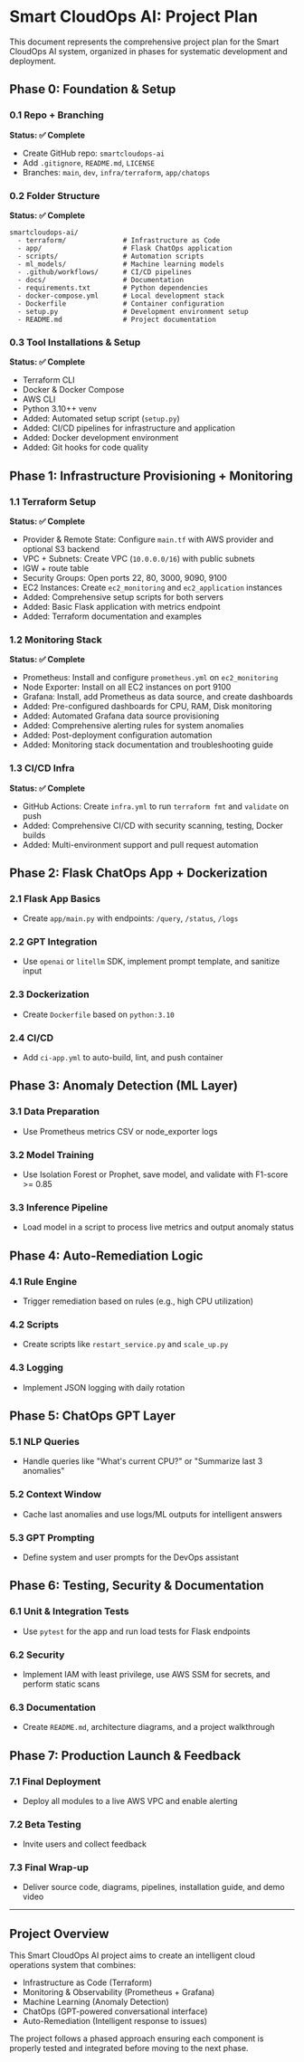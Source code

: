 # Smart CloudOps AI: Project Plan

This document represents the comprehensive project plan for the Smart CloudOps AI system, organized in phases for systematic development and deployment.

## Phase 0: Foundation & Setup

### 0.1 Repo + Branching

**Status: ✅ Complete**

- Create GitHub repo: `smartcloudops-ai`
- Add `.gitignore`, `README.md`, `LICENSE`
- Branches: `main`, `dev`, `infra/terraform`, `app/chatops`

### 0.2 Folder Structure

**Status: ✅ Complete**

```
smartcloudops-ai/
  - terraform/              # Infrastructure as Code
  - app/                    # Flask ChatOps application
  - scripts/                # Automation scripts
  - ml_models/              # Machine learning models
  - .github/workflows/      # CI/CD pipelines
  - docs/                   # Documentation
  - requirements.txt        # Python dependencies
  - docker-compose.yml      # Local development stack
  - Dockerfile              # Container configuration
  - setup.py                # Development environment setup
  - README.md               # Project documentation
```

### 0.3 Tool Installations & Setup

**Status: ✅ Complete**

- Terraform CLI
- Docker & Docker Compose
- AWS CLI
- Python 3.10++ venv
- Added: Automated setup script (`setup.py`)
- Added: CI/CD pipelines for infrastructure and application
- Added: Docker development environment
- Added: Git hooks for code quality

## Phase 1: Infrastructure Provisioning + Monitoring

### 1.1 Terraform Setup

**Status: ✅ Complete**

- Provider & Remote State: Configure `main.tf` with AWS provider and optional S3 backend
- VPC + Subnets: Create VPC (`10.0.0.0/16`) with public subnets
- IGW + route table
- Security Groups: Open ports 22, 80, 3000, 9090, 9100
- EC2 Instances: Create `ec2_monitoring` and `ec2_application` instances
- Added: Comprehensive setup scripts for both servers
- Added: Basic Flask application with metrics endpoint
- Added: Terraform documentation and examples

### 1.2 Monitoring Stack

**Status: ✅ Complete**

- Prometheus: Install and configure `prometheus.yml` on `ec2_monitoring`
- Node Exporter: Install on all EC2 instances on port 9100
- Grafana: Install, add Prometheus as data source, and create dashboards
- Added: Pre-configured dashboards for CPU, RAM, Disk monitoring
- Added: Automated Grafana data source provisioning
- Added: Comprehensive alerting rules for system anomalies
- Added: Post-deployment configuration automation
- Added: Monitoring stack documentation and troubleshooting guide

### 1.3 CI/CD Infra

**Status: ✅ Complete**

- GitHub Actions: Create `infra.yml` to run `terraform fmt` and `validate` on push
- Added: Comprehensive CI/CD with security scanning, testing, Docker builds
- Added: Multi-environment support and pull request automation

## Phase 2: Flask ChatOps App + Dockerization

### 2.1 Flask App Basics

- Create `app/main.py` with endpoints: `/query`, `/status`, `/logs`

### 2.2 GPT Integration

- Use `openai` or `litellm` SDK, implement prompt template, and sanitize input

### 2.3 Dockerization

- Create `Dockerfile` based on `python:3.10`

### 2.4 CI/CD

- Add `ci-app.yml` to auto-build, lint, and push container

## Phase 3: Anomaly Detection (ML Layer)

### 3.1 Data Preparation

- Use Prometheus metrics CSV or node_exporter logs

### 3.2 Model Training

- Use Isolation Forest or Prophet, save model, and validate with F1-score >= 0.85

### 3.3 Inference Pipeline

- Load model in a script to process live metrics and output anomaly status

## Phase 4: Auto-Remediation Logic

### 4.1 Rule Engine

- Trigger remediation based on rules (e.g., high CPU utilization)

### 4.2 Scripts

- Create scripts like `restart_service.py` and `scale_up.py`

### 4.3 Logging

- Implement JSON logging with daily rotation

## Phase 5: ChatOps GPT Layer

### 5.1 NLP Queries

- Handle queries like "What's current CPU?" or "Summarize last 3 anomalies"

### 5.2 Context Window

- Cache last anomalies and use logs/ML outputs for intelligent answers

### 5.3 GPT Prompting

- Define system and user prompts for the DevOps assistant

## Phase 6: Testing, Security & Documentation

### 6.1 Unit & Integration Tests

- Use `pytest` for the app and run load tests for Flask endpoints

### 6.2 Security

- Implement IAM with least privilege, use AWS SSM for secrets, and perform static scans

### 6.3 Documentation

- Create `README.md`, architecture diagrams, and a project walkthrough

## Phase 7: Production Launch & Feedback

### 7.1 Final Deployment

- Deploy all modules to a live AWS VPC and enable alerting

### 7.2 Beta Testing

- Invite users and collect feedback

### 7.3 Final Wrap-up

- Deliver source code, diagrams, pipelines, installation guide, and demo video

---

## Project Overview

This Smart CloudOps AI project aims to create an intelligent cloud operations system that combines:

- Infrastructure as Code (Terraform)
- Monitoring & Observability (Prometheus + Grafana)
- Machine Learning (Anomaly Detection)
- ChatOps (GPT-powered conversational interface)
- Auto-Remediation (Intelligent response to issues)

The project follows a phased approach ensuring each component is properly tested and integrated before moving to the next phase.



